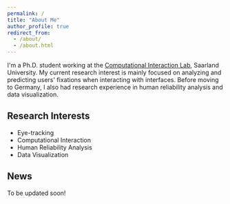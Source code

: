 ```yaml
---
permalink: /
title: "About Me"
author_profile: true
redirect_from: 
  - /about/
  - /about.html
---
```


I'm a Ph.D. student working at the [Computational Interaction Lab](https://www.cilab.org/), Saarland University. My current research interest is mainly focused on analyzing and predicting users' fixations when interacting with interfaces. Before moving to Germany, I also had research experience in human reliability analysis and data visualization.

## Research Interests

- Eye-tracking
- Computational Interaction
- Human Reliability Analysis
- Data Visualization

## News

To be updated soon!
